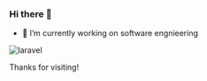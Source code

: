 ### Hi there 👋
- 🔭 I’m currently working on software engnieering

![laravel](https://upload.wikimedia.org/wikipedia/commons/thumb/9/9a/Laravel.svg/1200px-Laravel.svg.png)

Thanks for visiting!

<!--
**SaiNaingLinHtoo/SaiNaingLinHtoo** is a ✨ _special_ ✨ repository because its `README.md` (this file) appears on your GitHub profile.

Here are some ideas to get you started:

- 🔭 I’m currently working on ...
- 🌱 I’m currently learning ...
- 👯 I’m looking to collaborate on ...
- 🤔 I’m looking for help with ...
- 💬 Ask me about ...
- 📫 How to reach me: ...
- 😄 Pronouns: ...
- ⚡ Fun fact: ...
-->
